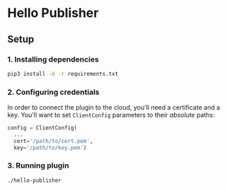 # Hello Publisher

## Setup

### 1. Installing dependencies

```sh
pip3 install -U -r requirements.txt
```

### 2. Configuring credentials

In order to connect the plugin to the cloud, you'll need a certificate and a
key. You'll want to set `ClientConfig` parameters to their *absolute* paths:

```python
config = ClientConfig(
  ...
  cert='/path/to/cert.pem',
  key='/path/to/key.pem')
```

### 3. Running plugin

```sh
./hello-publisher
```
